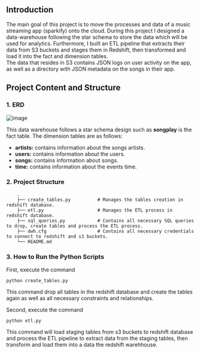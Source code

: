 ## Introduction
The main goal of this project is to move the processes and data of a music streaming app (sparkify) onto the cloud.
During this project I designed a data-warehouse following the star schema to store the data which will be used for analytics.
Furthermore, I built an ETL pipeline that extracts their data from S3 buckets and stages them in Redshift, then transformed and load it 
into the fact and dimension tables.<br>
The data that resides in S3 contains JSON logs on user activity on the app, as well as a directory with JSON metadata on the songs in their app.


## Project Content and Structure
### 1. ERD

![image](https://drive.google.com/uc?export=view&id=1M5xNIgHgMI10vFy1Yl5WaM49qOWFC61u)

This data warehouse follows a star schema design such as <b>songplay</b> is the fact table. 
The dimension tables are as follows:
* <b>artists:</b> contains information about the songs artists.
* <b>users:</b> contains information about the users.
* <b>songs:</b> contains information about songs.
* <b>time:</b> contains information about the events time.

### 2. Project Structure
```
    .
    ├── create_tables.py          # Manages the tables creation in redshift database.
    ├── etl.py                    # Manages the ETL process in redshift database.
    ├── sql_queries.py            # Contains all necessary SQL queries to drop, create tables and process the ETL process.
    ├── dwh.cfg                   # Contains all necessary credentials to connect to redshift and s3 buckets. 
    └── README.md
```
    
### 3. How to Run the Python Scripts

First, execute the command
``` 
python create_tables.py 
```
This command drop all tables in the redshift database and create 
the tables again as well as all necessary constraints and relationships.

Second, execute the command 
```
python etl.py 
```
This command will load staging tables from s3 buckets to redshift database
and process the ETL pipeline to extract data from the staging tables, then transform and load them into a data the redshift warehhouse.


